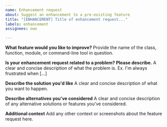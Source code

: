 ```yaml
---
name: Enhancement request
about: Suggest an enhancement to a pre-existing feature
title: "[ENHANCEMENT] Title of enhancement request..."
labels: enhancement
assignees: owo

---
```


**What feature would you like to improve?**
Provide the name of the class, function, module, or command-line tool in question.

**Is your enhancement request related to a problem? Please describe.**
A clear and concise description of what the problem is. Ex. I'm always frustrated when [...]

**Describe the solution you'd like**
A clear and concise description of what you want to happen.

**Describe alternatives you've considered**
A clear and concise description of any alternative solutions or features you've considered.

**Additional context**
Add any other context or screenshots about the feature request here.
